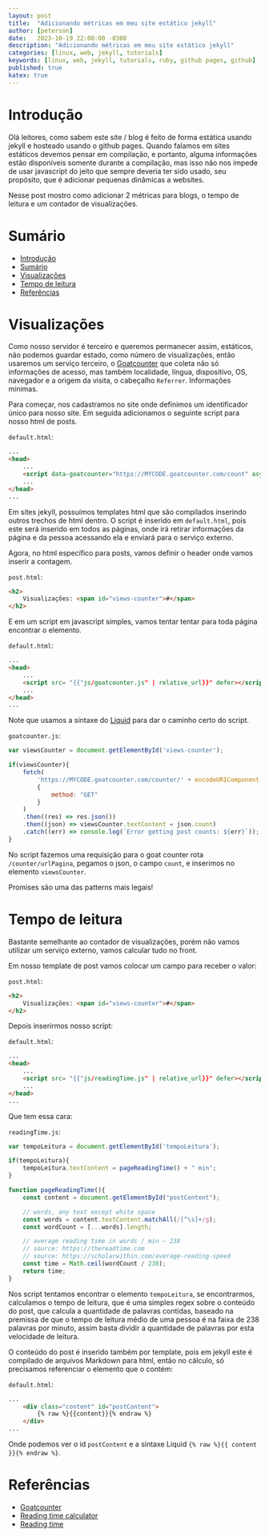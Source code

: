 ```yaml
---
layout: post
title:  "Adicionando métricas em meu site estático jekyll"
author: [peterson]
date:   2023-10-19 22:00:00 -0300
description: "Adicionando métricas em meu site estático jekyll"
categories: [linux, web, jekyll, tutorials]
keywords: [linux, web, jekyll, tutorials, ruby, github pages, github]
published: true
katex: true
---
```


# Introdução

Olá leitores, como sabem este site / blog é feito de forma estática usando jekyll e hosteado usando o github pages. Quando falamos em sites estáticos devemos pensar em compilação, e portanto, alguma informações estão disponíveis somente durante a compilação, mas isso não nos impede de usar javascript do jeito que sempre deveria ter sido usado, seu propósito, que é adicionar pequenas dinâmicas a websites.

Nesse post mostro como adicionar 2 métricas para blogs, o tempo de leitura e um contador de visualizações. 

# Sumário 
- [Introdução](#introdução)
- [Sumário](#sumário)
- [Visualizações](#visualizações)
- [Tempo de leitura](#tempo-de-leitura)
- [Referências](#referências)

# Visualizações

Como nosso servidor é terceiro e queremos permanecer assim, estáticos, não podemos guardar estado, como número de visualizações, então usaremos um serviço terceiro, o [Goatcounter](https://www.goatcounter.com) que coleta não só informações de acesso, mas também localidade, língua, dispositivo, OS, navegador e a origem da visita, o cabeçalho `Referrer`. Informações mínimas.

Para começar, nos cadastramos no site onde definimos um identificador único para nosso site. Em seguida adicionamos o seguinte script para nosso html de posts.

`default.html`:
```html
...
<head>
	...
	<script data-goatcounter="https://MYCODE.goatcounter.com/count" async src="//gc.zgo.at/count.js"></script>
	...
</head>
...
```

Em sites jekyll, possuímos templates html que são compilados inserindo outros trechos de html dentro. O script é inserido em `default.html`, pois este será inserido em todos as páginas, onde irá retirar informações da página e da pessoa acessando ela e enviará para o serviço externo.

Agora, no html específico para posts, vamos definir o header onde vamos inserir a contagem.

`post.html`:
```html
<h2>
	Visualizações: <span id="views-counter">#</span>
</h2>
```

E em um script em javascript simples, vamos tentar tentar para toda página encontrar o elemento.

`default.html`:
```html
...
<head>
	...
    <script src= "{{"js/goatcounter.js" | relative_url}}" defer></script>
	...
</head>
...
```

Note que usamos a sintaxe do [Liquid](https://shopify.github.io/liquid/) para dar o caminho certo do script.

`goatcounter.js`:
```js
var viewsCounter = document.getElementById('views-counter');

if(viewsCounter){
	fetch(
		'https://MYCODE.goatcounter.com/counter/' + encodeURIComponent(location.pathname) + '.json',
		{
			method: "GET"
		}
	)
	.then((res) => res.json())
	.then((json) => viewsCounter.textContent = json.count)
	.catch((err) => console.log(`Error getting post counts: ${err}`));
}
```

No script fazemos uma requisição para o goat counter rota `/counter/urlPagina`, pegamos o json, o campo `count`, e inserimos no elemento `viewsCounter`.

Promises são uma das patterns mais legais!

# Tempo de leitura

Bastante semelhante ao contador de visualizações, porém não vamos utilizar um serviço externo, vamos calcular tudo no front.

Em nosso template de post vamos colocar um campo para receber o valor:

`post.html`:
```html
<h2>
	Visualizações: <span id="views-counter">#</span>
</h2>
```

Depois inserirmos nosso script:

`default.html`:
```html
...
<head>
	...
    <script src= "{{"js/readingTime.js" | relative_url}}" defer></script>
	...
</head>
...
```

Que tem essa cara:

`readingTime.js`:
```js
var tempoLeitura = document.getElementById('tempoLeitura');

if(tempoLeitura){
	tempoLeitura.textContent = pageReadingTime() + " min";
}

function pageReadingTime(){
	const content = document.getElementById("postContent");

	// words, any text except white space
	const words = content.textContent.matchAll(/[^\s]+/g);
	const wordCount = [...words].length;

	// average reading time in words / min ~ 238
	// source: https://thereadtime.com
	// source: https://scholarwithin.com/average-reading-speed
	const time = Math.ceil(wordCount / 238);
	return time;
}
```

Nos script tentamos encontrar o elemento `tempoLeitura`, se encontrarmos, calculamos o tempo de leitura, que é uma simples regex sobre o conteúdo do post, que calcula a quantidade de palavras contidas, baseado na premissa de que o tempo de leitura médio de uma pessoa é na faixa de 238 palavras por minuto, assim basta dividir a quantidade de palavras por esta velocidade de leitura.

O conteúdo do post é inserido também por template, pois em jekyll este é compilado de arquivos Markdown para html, então no cálculo, só precisamos referenciar o elemento que o contém:

`default.html`:
```html
...
    <div class="content" id="postContent">
        {% raw %}{{content}}{% endraw %}
    </div>
...
```

Onde podemos ver o id `postContent` e a sintaxe Liquid `{% raw %}{{ content }}{% endraw %}`.

# Referências

* [Goatcounter](https://www.goatcounter.com)
* [Reading time calculator](https://thereadtime.com)
* [Reading time](https://scholarwithin.com/average-reading-speed)